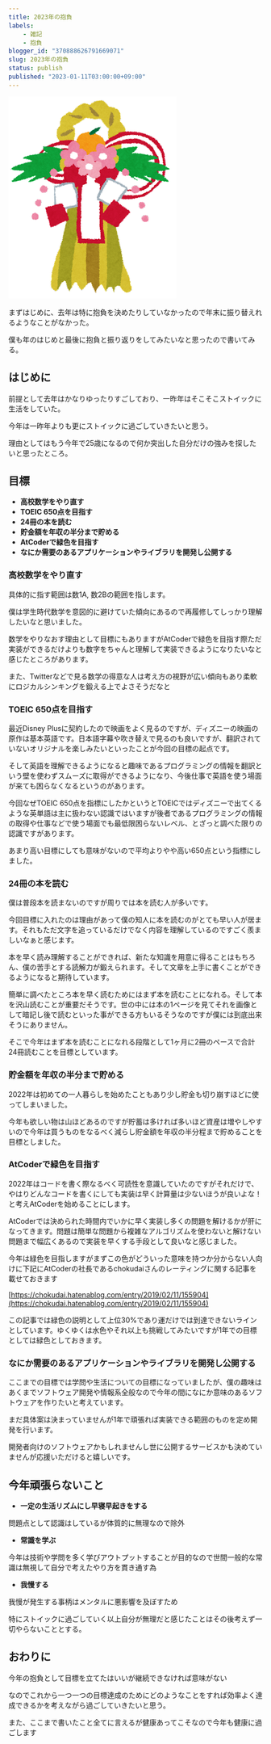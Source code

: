 ```yaml
---
title: 2023年の抱負
labels:
    - 雑記
    - 抱負
blogger_id: "370888626791669071"
slug: 2023年の抱負
status: publish
published: "2023-01-11T03:00:00+09:00"
---
```

[![](images/fa6c02e31866.jpg)](images/fa6c02e31866.jpg)

まずはじめに、去年は特に抱負を決めたりしていなかったので年末に振り替えれるようなことがなかった。

僕も年のはじめと最後に抱負と振り返りをしてみたいなと思ったので書いてみる。

## はじめに

前提として去年はかなりゆったりすごしており、一昨年はそこそこストイックに生活をしていた。

今年は一昨年よりも更にストイックに過ごしていきたいと思う。

理由としてはもう今年で25歳になるので何か突出した自分だけの強みを探したいと思ったところ。

## 目標

- **高校数学をやり直す**
- **TOEIC 650点を目指す**
- **24冊の本を読む**
- **貯金額を年収の半分まで貯める**
- **AtCoderで緑色を目指す**
- **なにか需要のあるアプリケーションやライブラリを開発し公開する**

### 高校数学をやり直す

具体的に指す範囲は数1A, 数2Bの範囲を指します。

僕は学生時代数学を意図的に避けていた傾向にあるので再履修してしっかり理解したいなと思いました。

数学をやりなおす理由として目標にもありますがAtCoderで緑色を目指す際ただ実装ができるだけよりも数字をちゃんと理解して実装できるようになりたいなと感じたところがあります。

また、Twitterなどで見る数学の得意な人は考え方の視野が広い傾向もあり柔軟にロジカルシンキングを鍛える上でよさそうだなと

### TOEIC 650点を目指す

最近Disney Plusに契約したので映画をよく見るのですが、ディズニーの映画の原作は基本英語です。日本語字幕や吹き替えで見るのも良いですが、翻訳されていないオリジナルを楽しみたいといったことが今回の目標の起点です。

そして英語を理解できるようになると趣味であるプログラミングの情報を翻訳という壁を使わずスムーズに取得ができるようになり、今後仕事で英語を使う場面が来ても困らなくなるというのがあります。

今回なぜTOEIC 650点を指標にしたかというとTOEICではディズニーで出てくるような英単語は主に扱わない認識ではいますが後者であるプログラミングの情報の取得や仕事などで使う場面でも最低限困らないレベル、とざっと調べた限りの認識ですがあります。

あまり高い目標にしても意味がないので平均よりやや高い650点という指標にしました。

### 24冊の本を読む

僕は普段本を読まないのですが周りでは本を読む人が多いです。

今回目標に入れたのは理由があって僕の知人に本を読むのがとても早い人が居ます。それもただ文字を追っているだけでなく内容を理解しているのですごく羨ましいなぁと感じます。

本を早く読み理解することができれば、新たな知識を用意に得ることはもちろん、僕の苦手とする読解力が鍛えられます。そして文章を上手に書くことができるようになると期待しています。

簡単に調べたところ本を早く読むためにはまず本を読むことになれる。そして本を沢山読むことが重要だそうです。世の中には本の1ページを見てそれを画像として暗記し後で読むといった事ができる方もいるそうなのですが僕には到底出来そうにありません。

そこで今年はまず本を読むことになれる段階として1ヶ月に2冊のペースで合計24冊読むことを目標としています。

### 貯金額を年収の半分まで貯める

2022年は初めての一人暮らしを始めたこともあり少し貯金も切り崩すほどに使ってしまいました。

今年も欲しい物は山ほどあるのですが貯蓄は多ければ多いほど資産は増やしやすいので今年は買うものをなるべく減らし貯金額を年収の半分程まで貯めることを目標としました。

### AtCoderで緑色を目指す

2022年はコードを書く際なるべく可読性を意識していたのですがそれだけで、やはりどんなコードを書くにしても実装は早く計算量は少ないほうが良いよな！と考えAtCoderを始めることにします。

AtCoderでは決められた時間内でいかに早く実装し多くの問題を解けるかが肝になってきます。問題は簡単な問題から複雑なアルゴリズムを使わないと解けない問題まで幅広くあるので実装を早くする手段として良いなと感じました。

今年は緑色を目指しますがまずこの色がどういった意味を持つか分からない人向けに下記にAtCoderの社長であるchokudaiさんのレーティングに関する記事を載せておきます

[https://chokudai.hatenablog.com/entry/2019/02/11/155904](https://chokudai.hatenablog.com/entry/2019/02/11/155904)

この記事では緑色の説明として上位30%であり運だけでは到達できないラインとしています。ゆくゆくは水色やそれ以上も挑戦してみたいですが1年での目標としては緑色としておきます。

### なにか需要のあるアプリケーションやライブラリを開発し公開する

ここまでの目標では学問や生活についての目標になっていましたが、僕の趣味はあくまでソフトウェア開発や情報系全般なので今年の間になにか意味のあるソフトウェアを作りたいと考えています。

まだ具体案は決まっていませんが1年で頑張れば実装できる範囲のものを定め開発を行います。

開発者向けのソフトウェアかもしれませんし世に公開するサービスかも決めていませんが応援いただけると嬉しいです。

## 今年頑張らないこと

- **一定の生活リズムにし早寝早起きをする**

問題点として認識はしているが体質的に無理なので除外

- **常識を学ぶ**

今年は技術や学問を多く学びアウトプットすることが目的なので世間一般的な常識は無視して自分で考えたやり方を貫き通す為

- **我慢する**

我慢が発生する事柄はメンタルに悪影響を及ぼすため

特にストイックに過ごしていく以上自分が無理だと感じたことはその後考えず一切やらないこととする。

## おわりに

今年の抱負として目標を立てたはいいが継続できなければ意味がない

なのでこれから一つ一つの目標達成のためにどのようなことをすれば効率よく達成できるかを考えながら過ごしていきたいと思う。

また、ここまで書いたこと全てに言えるが健康あってこそなので今年も健康に過ごします